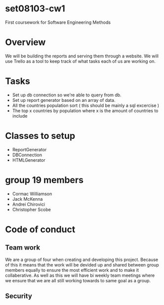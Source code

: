 # set08103-cw1
First coursework for Software Engineering Methods

# Overview
We will be building the reports and serving them through a website. We will use Trello as a tool to keep track of what tasks each of us are working on.

# Tasks
- Set up db connection so we're able to query from db.
- Set up report generator based on an array of data.
- All the countries population sort ( this should be mainly a sql excercise )
- The top x countries by population where x is the amount of countries to include

# Classes to setup
- ReportGenerator
- DBConnection
- HTMLGenerator

# group 19 members 
- Cormac Williamson
- Jack McKenna  
- Andrei Chirovici
- Christopher Scobe 

# Code of conduct 
## Team work 
We are a group of four when creating and developing this project. Because of this it means that the work will be devided up and shared between group members equally to ensure the most efficient work and to make it collaberative. As well as this we will have bi weekly team meetings where we ensure that we are all still working towards to same goal as a group.
## Security 
  